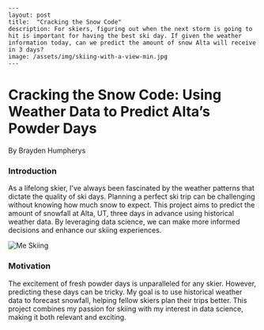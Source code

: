 ```         
---
layout: post
title:  "Cracking the Snow Code"
description: For skiers, figuring out when the next storm is going to hit is important for having the best ski day. If given the weather information today, can we predict the amount of snow Alta will receive in 3 days?
image: /assets/img/skiing-with-a-view-min.jpg
---
```

# Cracking the Snow Code: Using Weather Data to Predict Alta’s Powder Days

By Brayden Humpherys

### Introduction

As a lifelong skier, I've always been fascinated by the weather patterns that dictate the quality of ski days. Planning a perfect ski trip can be challenging without knowing how much snow to expect. This project aims to predict the amount of snowfall at Alta, UT, three days in advance using historical weather data. By leveraging data science, we can make more informed decisions and enhance our skiing experiences.


![Me Skiing](%7B%7Bsite.url%7D%7D/%7B%7Bsite.baseurl%7D%7D/assets/img/smote-bar-graph.png)


### Motivation

The excitement of fresh powder days is unparalleled for any skier. However, predicting these days can be tricky. My goal is to use historical weather data to forecast snowfall, helping fellow skiers plan their trips better. This project combines my passion for skiing with my interest in data science, making it both relevant and exciting.

### 
